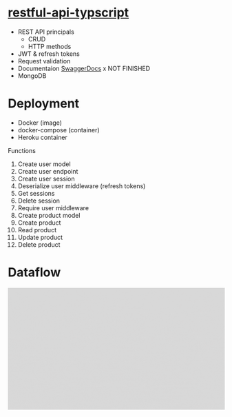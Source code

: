 # [restful-api-typscript](https://github.com/smekuria1/restful-api-typscript/blob/main/REST%20API%20PROJECT%20(Typscript).postman_collection.json)
* REST API principals
    * CRUD
    * HTTP methods
* JWT & refresh tokens
* Request validation
* Documentaion [SwaggerDocs](https://rest-api-prod-smek.herokuapp.com/docs) x NOT FINISHED
* MongoDB 

# Deployment
* Docker (image)
* docker-compose (container)
* Heroku container

 Functions
   1. Create user model
   2. Create user endpoint
   3. Create user session
   4. Deserialize user middleware (refresh tokens)
   5. Get sessions
   6. Delete session
   7. Require user middleware
   1. Create product model
   2. Create product
   3. Read product
   4. Update product
   5. Delete product


# Dataflow
![](https://github.com/smekuria1/restful-api-typscript/blob/main/dataflow.gif)
